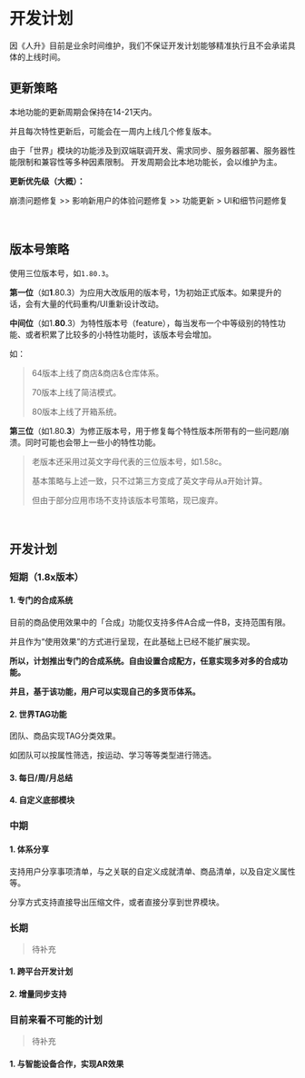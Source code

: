 # 开发计划

因《人升》目前是业余时间维护，我们不保证开发计划能够精准执行且不会承诺具体的上线时间。

## 更新策略

本地功能的更新周期会保持在14-21天内。

并且每次特性更新后，可能会在一周内上线几个修复版本。

由于「世界」模块的功能涉及到双端联调开发、需求同步、服务器部署、服务器性能限制和兼容性等多种因素限制。
开发周期会比本地功能长，会以维护为主。

**更新优先级（大概）：**

崩溃问题修复 >> 影响新用户的体验问题修复 >> 功能更新 > UI和细节问题修复

<br/>

## 版本号策略

使用三位版本号，如`1.80.3`。

**第一位**（如**1**.80.3）为应用大改版用的版本号，1为初始正式版本。如果提升的话，会有大量的代码重构/UI重新设计改动。



**中间位**（如1.**80**.3）为特性版本号（feature），每当发布一个中等级别的特性功能、或者积累了比较多的小特性功能时，该版本号会增加。

如：

> 64版本上线了商店&商店&仓库体系。
>
> 70版本上线了简洁模式。
>
> 80版本上线了开箱系统。



**第三位**（如1.80.**3**）为修正版本号，用于修复每个特性版本所带有的一些问题/崩溃。同时可能也会带上一些小的特性功能。



> 老版本还采用过英文字母代表的三位版本号，如1.58c。
>
> 基本策略与上述一致，只不过第三方变成了英文字母从a开始计算。
>
> 但由于部分应用市场不支持该版本号策略，现已废弃。

<br/>

## 开发计划

### 短期（1.8x版本）

#### 1. 专门的合成系统

目前的商品使用效果中的「合成」功能仅支持多件A合成一件B，支持范围有限。

并且作为“使用效果”的方式进行呈现，在此基础上已经不能扩展实现。



**所以，计划推出专门的合成系统。自由设置合成配方，任意实现多对多的合成功能。**

**并且，基于该功能，用户可以实现自己的多货币体系。**



#### 2. 世界TAG功能

团队、商品实现TAG分类效果。

如团队可以按属性筛选，按运动、学习等等类型进行筛选。



#### 3. 每日/周/月总结



#### 4. 自定义底部模块



### 中期

#### 1. 体系分享

支持用户分享事项清单，与之关联的自定义成就清单、商品清单，以及自定义属性等。

分享方式支持直接导出压缩文件，或者直接分享到世界模块。



### 长期

> 待补充

#### 1. 跨平台开发计划



#### 2. 增量同步支持



### 目前来看不可能的计划

>  待补充

#### 1. 与智能设备合作，实现AR效果